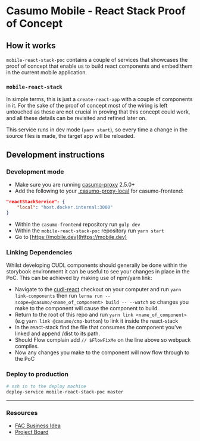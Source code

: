 # Casumo Mobile - React Stack Proof of Concept

## How it works

`mobile-react-stack-poc` contains a couple of services that showcases the proof
of concept that enable us to build react components and embed them in the
current mobile application.

### `mobile-react-stack`

In simple terms, this is just a `create-react-app` with a couple of components
in it. For the sake of the proof of concept most of the wiring is left untouched
as these are not crucial in proving that this concept could work, and all
these details can be revisited and refined later on.

This service runs in dev mode (`yarn start`), so every time a change in the
source files is made, the target app will be reloaded.

## Development instructions

### Development mode

- Make sure you are running [casumo-proxy](https://github.com/Casumo/casumo-frontend-proxy) 2.5.0+
- Add the following to your [.casumo-proxy-local](https://github.com/Casumo/casumo-frontend-proxy/blob/master/docs/CustomEnv.md) for casumo-frontend:

```json
"reactStackService": {
    "local": "host.docker.internal:3000"
}
```

- Within the `casumo-frontend` repository run `gulp dev`
- Within the `mobile-react-stack-poc` repository run `yarn start`
- Go to [https://mobile.dev](https://mobile.dev)

### Linking Dependencies

Whilst developing CUDL components should generally be done within the storybook environment it can be useful to
see your changes in place in the PoC. This can be achieved by making use of npm/yarn link:

- Navigate to the [cudl-react](https://github.com/Casumo/cudl-react) checkout on your computer and run `yarn link-components` then run `lerna run --scope=@casumo/<name_of_component> build -- --watch` so changes you make to the component will cause the component to build.
- Return to the root of this repo and run `yarn link <name_of_component>` (e.g `yarn link @casumo/cmp-button`) to link it inside the react-stack
- In the react-stack find the file that consumes the component you've linked and append /dist to its path.
- Should Flow complain add `// $FlowFixMe` on the line above so webpack compiles.
- Now any changes you make to the component will now flow through to the PoC

### Deploy to production

```sh
# ssh in to the deploy machine
deploy-service mobile-react-stack-poc master
```

---

### Resources

- [FAC Business Idea](https://docs.google.com/document/d/1VUJQ2RFFmRxU06dJRsL1vDy2QBPGjQUEJG8kr5qV3eQ/preview)
- [Project Board](https://github.com/Casumo/Home/projects/91)
